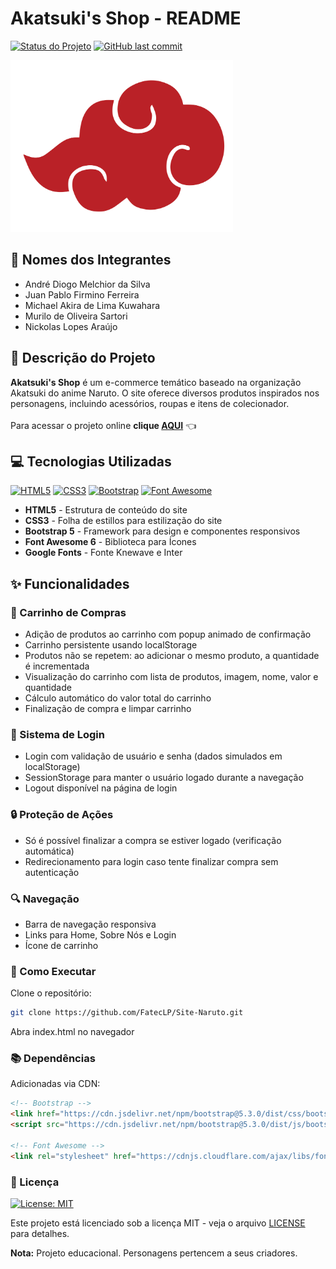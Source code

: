# Akatsuki's Shop - README

[![Status do Projeto](https://img.shields.io/badge/Status-Em%20Desenvolvimento-yellow)]()
[![GitHub last commit](https://img.shields.io/github/last-commit/FatecLP/Site-Naruto)]()

<img height="275rem" src="assets/img/Akatsuki.png">

## :busts_in_silhouette: Nomes dos Integrantes
- André Diogo Melchior da Silva
- Juan Pablo Firmino Ferreira
- Michael Akira de Lima Kuwahara
- Murilo de Oliveira Sartori
- Nickolas Lopes Araújo

## 📝 Descrição do Projeto

**Akatsuki's Shop** é um e-commerce temático baseado na organização Akatsuki do anime Naruto. O site oferece diversos produtos inspirados nos personagens, incluindo acessórios, roupas e itens de colecionador. <br><br>
Para acessar o projeto online <strong>clique [AQUI](https://fateclp.github.io/Site-Naruto/index.html)</strong> :point_left:

## 💻 Tecnologias Utilizadas

[![HTML5](https://img.shields.io/badge/HTML5-E34F26?logo=html5&logoColor=white)]()
[![CSS3](https://img.shields.io/badge/-CSS3-1572B6?style=flat&logo=css3&logoColor=white)]()
[![Bootstrap](https://img.shields.io/badge/Bootstrap-7952B3?logo=bootstrap&logoColor=white)]()
[![Font Awesome](https://img.shields.io/badge/Font_Awesome-528DD7?logo=font-awesome&logoColor=white)]()

- **HTML5** - Estrutura de conteúdo do site
- **CSS3** - Folha de estillos para estilização do site
- **Bootstrap 5** - Framework para design e componentes responsivos
- **Font Awesome 6** - Biblioteca para Ícones
- **Google Fonts** - Fonte Knewave e Inter


## ✨ Funcionalidades

### 🛒 Carrinho de Compras
- Adição de produtos ao carrinho com popup animado de confirmação
- Carrinho persistente usando localStorage
- Produtos não se repetem: ao adicionar o mesmo produto, a quantidade é incrementada
- Visualização do carrinho com lista de produtos, imagem, nome, valor e quantidade
- Cálculo automático do valor total do carrinho
- Finalização de compra e limpar carrinho

### 👤 Sistema de Login
- Login com validação de usuário e senha (dados simulados em localStorage)
- SessionStorage para manter o usuário logado durante a navegação
- Logout disponível na página de login

### 🔒 Proteção de Ações
- Só é possível finalizar a compra se estiver logado (verificação automática)
- Redirecionamento para login caso tente finalizar compra sem autenticação

### 🔍 Navegação
- Barra de navegação responsiva
- Links para Home, Sobre Nós e Login
- Ícone de carrinho

### 🚀 Como Executar

Clone o repositório:
```bash
git clone https://github.com/FatecLP/Site-Naruto.git
```
Abra index.html no navegador

### 📚 Dependências

Adicionadas via CDN:
```html
<!-- Bootstrap -->
<link href="https://cdn.jsdelivr.net/npm/bootstrap@5.3.0/dist/css/bootstrap.min.css" rel="stylesheet">
<script src="https://cdn.jsdelivr.net/npm/bootstrap@5.3.0/dist/js/bootstrap.bundle.min.js"></script>

<!-- Font Awesome -->
<link rel="stylesheet" href="https://cdnjs.cloudflare.com/ajax/libs/font-awesome/6.7.2/css/all.min.css">
```

### 📜 Licença

[![License: MIT](https://img.shields.io/badge/License-MIT-yellow.svg)](https://opensource.org/licenses/MIT)

Este projeto está licenciado sob a licença MIT - veja o arquivo [LICENSE](LICENSE.txt) para detalhes.

**Nota:** Projeto educacional. Personagens pertencem a seus criadores.
